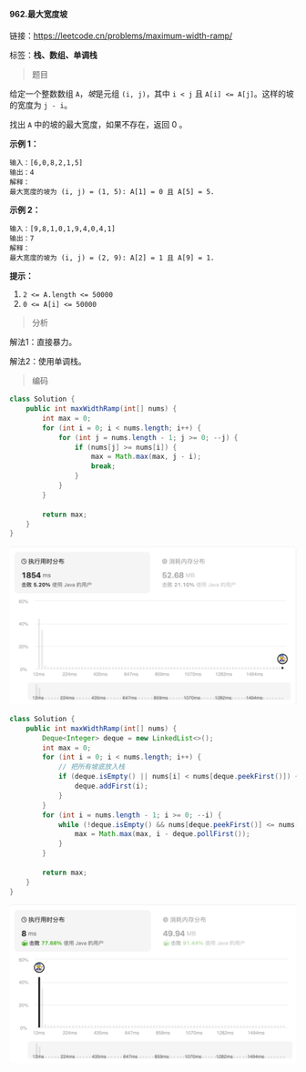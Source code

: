 #### 962.最大宽度坡

链接：https://leetcode.cn/problems/maximum-width-ramp/

标签：**栈、数组、单调栈**

> 题目

给定一个整数数组 `A`，*坡*是元组 `(i, j)`，其中 `i < j` 且 `A[i] <= A[j]`。这样的坡的宽度为 `j - i`。

找出 `A` 中的坡的最大宽度，如果不存在，返回 0 。

**示例 1：**

```
输入：[6,0,8,2,1,5]
输出：4
解释：
最大宽度的坡为 (i, j) = (1, 5): A[1] = 0 且 A[5] = 5.
```

**示例 2：**

```
输入：[9,8,1,0,1,9,4,0,4,1]
输出：7
解释：
最大宽度的坡为 (i, j) = (2, 9): A[2] = 1 且 A[9] = 1.
```

**提示：**

1. `2 <= A.length <= 50000`
2. `0 <= A[i] <= 50000`

> 分析

解法1：直接暴力。

解法2：使用单调栈。

> 编码

```java
class Solution {
    public int maxWidthRamp(int[] nums) {
        int max = 0;
        for (int i = 0; i < nums.length; i++) {
            for (int j = nums.length - 1; j >= 0; --j) {
                if (nums[j] >= nums[i]) {
                    max = Math.max(max, j - i);
                    break;
                }
            }
        }

        return max;
    }
}
```

![image-20240126200047066](962.最大宽度坡.assets/image-20240126200047066-6270448.png)

```java
class Solution {
    public int maxWidthRamp(int[] nums) {
        Deque<Integer> deque = new LinkedList<>();
        int max = 0;
        for (int i = 0; i < nums.length; i++) {
            // 把所有坡底放入栈
            if (deque.isEmpty() || nums[i] < nums[deque.peekFirst()]) {
                deque.addFirst(i);
            }
        }
        for (int i = nums.length - 1; i >= 0; --i) {
            while (!deque.isEmpty() && nums[deque.peekFirst()] <= nums[i]) {
                max = Math.max(max, i - deque.pollFirst());
            }
        }

        return max;
    }
}
```

![image-20240126200130645](962.最大宽度坡.assets/image-20240126200130645-6270491.png)